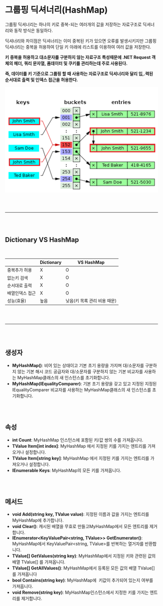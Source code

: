 # 그룹핑 딕셔너리(HashMap)

그룹핑 딕셔너리는 하나의 키로 중복-되는 여러개의 값을 저장하는 자료구조로 딕셔너리와 동작 방식은 동일하다.

딕셔너리와 차이점은 딕셔너리는 이미 중복된 키가 있으면 오류를 발생시키지만 그룹핑 딕셔너리는 중복을 허용하여 단일 키 아래에 리스트를 이용하여 여러 값을 저장한다.

**키 중복을 허용하고 대소문자를 구분하지 않는 자료구조 특성때문에 .NET Request 객체의 헤더, 쿼리 문자열, 폼데이터 및 쿠키를 관리하는데 주로 사용된다.**

**즉, 데이터를 키 기준으로 그룹핑 할 때 사용하는 자료구조로 딕셔너리와 달리 입,.력된 순서대로 출력 및 인덱스 접근을 허용한다.**

![](images/hashMap1.png)

<br /><br />

---

<br /><br />

## Dictionary VS HashMap

<br />

|                 | Dictionary | VS HashMap                   |
| --------------- | ---------- | ---------------------------- |
| 중복추가 허용   | X          | O                            |
| 없는키 검색     | X          | O                            |
| 순서대로 출력   | X          | O                            |
| 배열인덱스 접근 | X          | O                            |
| 성능(효율)      | 높음       | 낮음(키 목록 관리 비용 때문) |

<br /><br />

---

<br /><br />

## 생성자

-   **MyHashMap<TValue>()**: 비어 있는 상태이고 기본 초기 용량을 가지며 대/소문자를 구분하지 않는 기본 해시 코드 공급자와 대/소문자를 구분하지 않는 기본 비교자를 사용하는 MyHashMap클래스의 새 인스턴스를 초기화합니다.
-   **MyHashMap<TValue>(IEqualityComparer<string>)**: 기본 초기 용량을 갖고 있고 지정된 지정된 IEqualityComparer 비교자를 사용하는 MyHashMap클래스의 새 인스턴스를 초기화합니다.

<br /><br />

## 속성

-   **int Count**: MyHashMap 인스턴스에 포함된 키/값 쌍의 수를 가져옵니다.
-   **TValue Item[int index]**: MyHashMap 에서 지정된 키를 가지는 엔트리를 가져오거나 설정합니다.
-   **TValue Item[string key]**: MyHashMap 에서 지정된 키를 가지는 엔트리를 가져오거나 설정합니다.
-   **IEnumerable<string> Keys**: MyHashMap의 모든 키를 가져옵니다.

<br /><br />

## 메서드

-   **void Add(string key, TValue value)**: 지정된 이름과 값을 가지는 엔트리를MyHashMap에 추가합니다.
-   **void Clear()**: 캐시된 배열을 무효로 만들고MyHashMap에서 모든 엔트리를 제거합니다.
-   **IEnumerator<KeyValuePair<string, TValue>> GetEnumerator()**: MyHashMap에서 KeyValuePair<string, TValue>를 반복하는 열거자를 반환합니다.
-   **TValue[] GetValues(string key)**: MyHashMap에서 지정된 키와 관련된 값의 배열 TValue[] 를 가져옵니다.
-   **TValue[] GetAllValues()**: MyHashMap에서 등록된 모든 값의 배열 TValue[] 를 가져옵니다
-   **bool Contains(string key)**: MyHashMap에  키값이 추가되어 있는지 여부를 가져옵니다.
-   **void Remove(string key)**: MyHashMap인스턴스에서 지정한 키를 가지는 엔트리를 제거합니다.
